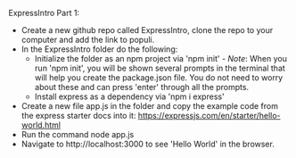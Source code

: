 ExpressIntro Part 1:
- Create a new github repo called ExpressIntro, clone the repo to your computer and add the link to populi.
- In the ExpressIntro folder do the following:
  - Initialize the folder as an npm project via 'npm init'
		- *Note*: When you run 'npm init', you will be shown several prompts in the terminal that will help you create the package.json file. You do not need to worry about these and can press 'enter' through all the prompts.
  - Install express as a dependency via 'npm i express'
- Create a new file app.js in the folder and copy the example code from the express starter docs into it: https://expressjs.com/en/starter/hello-world.html
- Run the command node app.js
- Navigate to http://localhost:3000 to see 'Hello World' in the browser. 